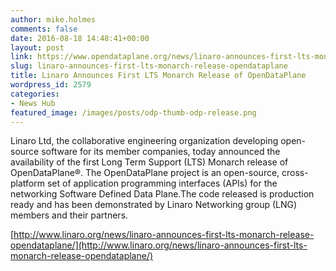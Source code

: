 ```yaml
---
author: mike.holmes
comments: false
date: 2016-08-18 14:48:41+00:00
layout: post
link: https://www.opendataplane.org/news/linaro-announces-first-lts-monarch-release-opendataplane/
slug: linaro-announces-first-lts-monarch-release-opendataplane
title: Linaro Announces First LTS Monarch Release of OpenDataPlane
wordpress_id: 2579
categories:
- News Hub
featured_image: /images/posts/odp-thumb-odp-release.png
---
```


Linaro Ltd, the collaborative engineering organization developing open-source software for its member companies, today announced the availability of the first Long Term Support (LTS) Monarch release of OpenDataPlane®. The OpenDataPlane project is an open-source, cross-platform set of application programming interfaces (APIs) for the networking Software Defined Data Plane.The code released is production ready and has been demonstrated by Linaro Networking group (LNG) members and their partners.

[http://www.linaro.org/news/linaro-announces-first-lts-monarch-release-opendataplane/](http://www.linaro.org/news/linaro-announces-first-lts-monarch-release-opendataplane/)
